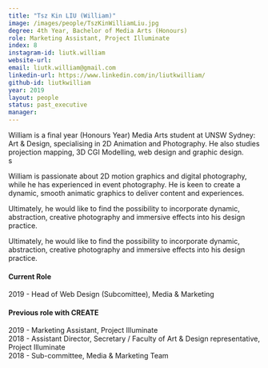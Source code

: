 ```yaml
---
title: "Tsz Kin LIU (William)"
image: /images/people/TszKinWilliamLiu.jpg
degree: 4th Year, Bachelor of Media Arts (Honours)
role: Marketing Assistant, Project Illuminate
index: 8
instagram-id: liutk.william
website-url:
email: liutk.william@gmail.com
linkedin-url: https://www.linkedin.com/in/liutkwilliam/
github-id: liutkwilliam
year: 2019
layout: people
status: past_executive
manager:
---
```

William is a final year (Honours Year) Media Arts student at UNSW Sydney: Art & Design, specialising in 2D Animation and Photography. He also studies projection mapping, 3D CGI Modelling, web design and graphic design.<br>s

William is passionate about 2D motion graphics and digital photography, while he has experienced in event photography. He is keen to create a dynamic, smooth animatic graphics to deliver content and experiences.<br>

Ultimately, he would like to find the possibility to incorporate dynamic, abstraction, creative photography and immersive effects into his design practice. <br>

Ultimately, he would like to find the possibility to incorporate dynamic, abstraction, creative photography and immersive effects into his design practice.
<h4>Current Role </h4>
2019 - Head of Web Design (Subcomittee), Media & Marketing 
<h4>Previous role with CREATE</h4>
2019 - Marketing Assistant, Project Illuminate <br>
2018 - Assistant Director, Secretary / Faculty of Art & Design representative, Project Illuminate <br>
2018 - Sub-committee, Media & Marketing Team
